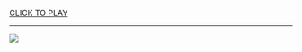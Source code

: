 
<a href="https://premium76.site?title=game_informer&ref=13M">CLICK TO PLAY</a></h3>
<hr>

<a href="https://premium76.site?title=game_informer&ref=13M"><img src="https://clearcache.store/games.png"></a>


